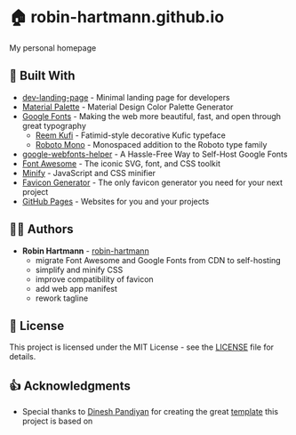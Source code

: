# 🏠 robin-hartmann.github.io

My personal homepage

## 🧰 Built With

- [dev-landing-page](https://github.com/flexdinesh/dev-landing-page) - Minimal landing page for developers
- [Material Palette](https://www.materialpalette.com/) - Material Design Color Palette Generator
- [Google Fonts](https://fonts.google.com/) - Making the web more beautiful, fast, and open through great typography
  - [Reem Kufi](https://fonts.google.com/specimen/Reem+Kufi) - Fatimid-style decorative Kufic typeface
  - [Roboto Mono](https://fonts.google.com/specimen/Roboto+Mono) - Monospaced addition to the Roboto type family
- [google-webfonts-helper](https://google-webfonts-helper.herokuapp.com/) - A Hassle-Free Way to Self-Host Google Fonts
- [Font Awesome](https://fontawesome.com/) - The iconic SVG, font, and CSS toolkit
- [Minify](https://www.minifier.org/) - JavaScript and CSS minifier
- [Favicon Generator](https://favicon.io/favicon-generator/) - The only favicon generator you need for your next project
- [GitHub Pages](https://pages.github.com/) - Websites for you and your projects

## 👨‍💻 Authors

- **Robin Hartmann** - [robin-hartmann](https://github.com/robin-hartmann)
  - migrate Font Awesome and Google Fonts from CDN to self-hosting
  - simplify and minify CSS
  - improve compatibility of favicon
  - add web app manifest
  - rework tagline

## 📃 License

This project is licensed under the MIT License - see the [LICENSE](LICENSE) file for details.

## 👍 Acknowledgments

- Special thanks to [Dinesh Pandiyan](https://github.com/flexdinesh) for creating the great [template](https://github.com/flexdinesh/dev-landing-page) this project is based on
